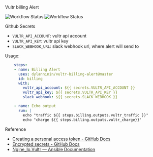 Vultr billing Alert

![Workflow Status](https://github.com/dylanninin/vultr-billing-alert/actions/workflows/billing-alert.yml/badge.svg)
![Workflow Status](https://github.com/dylanninin/vultr-billing-alert/actions/workflows/docker.yml/badge.svg)

Github Secrets

- `VULTR_API_ACCOUNT`: vultr api account
- `VULTR_API_KEY`: vultr api key
- `SLACK_WEBHOOK_URL`: slack webhook url, where alert will send to


Usage:

```yaml
    steps:
    - name: Billing Alert
      uses: dylanninin/vultr-billing-alert@master
      id: billing
      with:
        vultr_api_account: ${{ secrets.VULTR_API_ACCOUNT }}
        vultr_api_key: ${{ secrets.VULTR_API_KEY }}
        slack_webhook: ${{ secrets.SLACK_WEBHOOK }}

    - name: Echo output
      run: |
        echo "traffic ${{ steps.billing.outputs.vultr_traffic }}"
        echo "charge ${{ steps.billing.outputs.vultr_charge}}"

```


Reference

- [Creating a personal access token - GitHub Docs](https://docs.github.com/en/authentication/keeping-your-account-and-data-secure/creating-a-personal-access-token)
- [Encrypted secrets - GitHub Docs](https://docs.github.com/en/actions/security-guides/encrypted-secrets)
- [Ngine_Io.Vultr — Ansible Documentation](https://docs.ansible.com/ansible/latest/collections/ngine_io/vultr/index.html#plugins-in-ngine-io-vultr)

